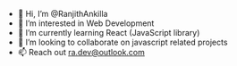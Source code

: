 - 👋 Hi, I’m @RanjithAnkilla
- 👀 I’m interested in Web Development
- 🌱 I’m currently learning React (JavaScript library)
- 💞️ I’m looking to collaborate on javascript related projects
- 📫 Reach out ra.dev@outlook.com

